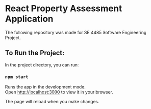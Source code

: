 # React Property Assessment Application

The following repository was made for SE 4485 Software Engineering Project.

## To Run the Project:

In the project directory, you can run:

### `npm start`

Runs the app in the development mode.\
Open [http://localhost:3000](http://localhost:3000) to view it in your browser.

The page will reload when you make changes.
